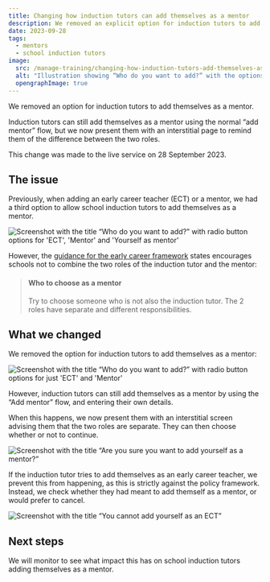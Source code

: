```yaml
---
title: Changing how induction tutors can add themselves as a mentor
description: We removed an explicit option for induction tutors to add themselves as a mentor, instead allowing them to do it through the normal “add mentor” flow.
date: 2023-09-28
tags:
  - mentors
  - school induction tutors
image:
  src: /manage-training/changing-how-induction-tutors-add-themselves-as-a-mentor/removing-add-yourself-as-mentor.png
  alt: "Illustration showing “Who do you want to add?” with the options of ECT, Mentor and with “Yourself as mentor” crossed out"
  opengraphImage: true
---
```


We removed an option for induction tutors to add themselves as a mentor.

Induction tutors can still add themselves as a mentor using the normal “add mentor” flow, but we now present them with an interstitial page to remind them of the difference between the two roles.

This change was made to the live service on 28 September 2023.

## The issue

Previously, when adding an early career teacher (ECT) or a mentor, we had a third option to allow school induction tutors to add themselves as a mentor.

![Screenshot with the title “Who do you want to add?” with radio button options for 'ECT', 'Mentor' and 'Yourself as mentor'](previous-add-ect-or-mentor-question.png "The previous “Who do you want to add?” screen")

However, the [guidance for the early career framework](https://www.gov.uk/guidance/how-to-set-up-training-for-early-career-teachers#nominate-an-induction-tutor) states encourages schools not to combine the two roles of the induction tutor and the mentor:

> #### Who to choose as a mentor
> Try to choose someone who is not also the induction tutor. The 2 roles have separate and different responsibilities.

## What we changed

We removed the option for induction tutors to add themselves as a mentor:

![Screenshot with the title “Who do you want to add?” with radio button options for just 'ECT' and 'Mentor'](updated-who-do-you-want-to-add.png "The new “Who do you want to add?” screen")

However, induction tutors can still add themselves as a mentor by using the “Add mentor” flow, and entering their own details.

When this happens, we now present them with an interstitial screen advising them that the two roles are separate. They can then choose whether or not to continue.

![Screenshot with the title “Are you sure you want to add yourself as a mentor?”](are-you-sure-you-want-to-add-yourself-as-a-mentor.png)


If the induction tutor tries to add themselves as an early career teacher, we prevent this from happening, as this is strictly against the policy framework. Instead, we check whether they had meant to add themself as a mentor, or would prefer to cancel.

![Screenshot with the title “You cannot add yourself as an ECT”](you-cannot-add-yourself-as-an-ect.png)

## Next steps

We will monitor to see what impact this has on school induction tutors adding themselves as a mentor.

